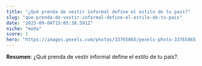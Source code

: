 ```yaml
---
title: "¿Qué prenda de vestir informal define el estilo de tu país?"
slug: "que-prenda-de-vestir-informal-define-el-estilo-de-tu-pais"
date: "2025-09-04T15:05:38.591Z"
niche: "moda"
score: 1
hero: "https://images.pexels.com/photos/33765865/pexels-photo-33765865.jpeg?auto=compress&cs=tinysrgb&fit=crop&h=627&w=1200&auto=compress&cs=tinysrgb&w=1024&h=576&fit=crop"
---
```


**Resumen**: ¿Qué prenda de vestir informal define el estilo de tu país?.
